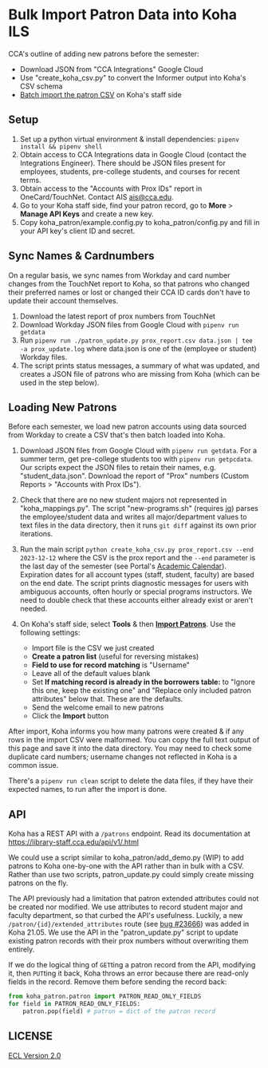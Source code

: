 # Bulk Import Patron Data into Koha ILS

CCA's outline of adding new patrons before the semester:

- Download JSON from "CCA Integrations" Google Cloud
- Use "create_koha_csv.py" to convert the Informer output into Koha's CSV schema
- [Batch import the patron CSV](https://library-staff.cca.edu/cgi-bin/koha/tools/import_borrowers.pl) on Koha's staff side

## Setup

1. Set up a python virtual environment & install dependencies: `pipenv install && pipenv shell`
1. Obtain access to CCA Integrations data in Google Cloud (contact the Integrations Engineer). There should be JSON files present for employees, students, pre-college students, and courses for recent terms.
1. Obtain access to the "Accounts with Prox IDs" report in OneCard/TouchNet. Contact AIS <ais@cca.edu>.
1. Go to your Koha staff side, find your patron record, go to **More** > **Manage API Keys** and create a new key.
1. Copy koha_patron/example.config.py to koha_patron/config.py and fill in your API key's client ID and secret.

## Sync Names & Cardnumbers

On a regular basis, we sync names from Workday and card number changes from the TouchNet report to Koha, so that patrons who changed their preferred names or lost or changed their CCA ID cards don't have to update their account themselves.

1. Download the latest report of prox numbers from TouchNet
1. Download Workday JSON files from Google Cloud with `pipenv run getdata`
1. Run `pipenv run ./patron_update.py prox_report.csv data.json | tee -a prox_update.log` where data.json is one of the (employee or student) Workday files.
1. The script prints status messages, a summary of what was updated, and creates a JSON file of patrons who are missing from Koha (which can be used in the step below).

## Loading New Patrons

Before each semester, we load new patron accounts using data sourced from Workday to create a CSV that's then batch loaded into Koha.

1. Download JSON files from Google Cloud with `pipenv run getdata`. For a summer term, get pre-college students too with `pipenv run getpcdata`. Our scripts expect the JSON files to retain their names, e.g. "student_data.json". Download the report of "Prox" numbers (Custom Reports > "Accounts with Prox IDs").

1. Check that there are no new student majors not represented in "koha_mappings.py". The script "new-programs.sh" (requires [jq](https://stedolan.github.io/jq/)) parses the employee/student data and writes all major/department values to text files in the data directory, then it runs `git diff` against its own prior iterations.

1. Run the main script `python create_koha_csv.py prox_report.csv --end 2023-12-12` where the CSV is the prox report and the `--end` parameter is the last day of the semester (see Portal's [Academic Calendar](https://portal.cca.edu/calendar)). Expiration dates for all account types (staff, student, faculty) are based on the end date. The script prints diagnostic messages for users with ambiguous accounts, often hourly or special programs instructors. We need to double check that these accounts either already exist or aren't needed.

1. On Koha's staff side, select **Tools** & then **[Import Patrons](https://library-staff.cca.edu/cgi-bin/koha/tools/import_borrowers.pl)**. Use the following settings:

    - Import file is the CSV we just created
    - **Create a patron list** (useful for reversing mistakes)
    - **Field to use for record matching** is "Username"
    - Leave all of the default values blank
    - Set **If matching record is already in the borrowers table:** to "Ignore this one, keep the existing one" and "Replace only included patron attributes" below that. These are the defaults.
    - Send the welcome email to new patrons
    - Click the **Import** button

After import, Koha informs you how many patrons were created & if any rows in the import CSV were malformed. You can copy the full text output of this page and save it into the data directory. You may need to check some duplicate card numbers; username changes not reflected in Koha is a common issue.

There's a `pipenv run clean` script to delete the data files, if they have their expected names, to run after the import is done.

## API

Koha has a REST API with a `/patrons` endpoint. Read its documentation at https://library-staff.cca.edu/api/v1/.html

We could use a script similar to koha_patron/add_demo.py (WIP) to add patrons to Koha one-by-one with the API rather than in bulk with a CSV. Rather than use two scripts, patron_update.py could simply create missing patrons on the fly.

The API previously had a limitation that patron extended attributes could not be created nor modified. We use attributes to record student major and faculty department, so that curbed the API's usefulness. Luckily, a new `/patron/{id}/extended_attributes` route (see [bug #23666](https://bugs.koha-community.org/bugzilla3/show_bug.cgi?id=23666)) was added in Koha 21.05. We use the API in the "patron_update.py" script to update existing patron records with their prox numbers without overwriting them entirely.

If we do the logical thing of `GET`ting a patron record from the API, modifying it, then `PUT`ting it back, Koha throws an error because there are read-only fields in the record. Remove them before sending the record back:

```py
from koha_patron.patron import PATRON_READ_ONLY_FIELDS
for field in PATRON_READ_ONLY_FIELDS:
    patron.pop(field) # patron = dict of the patron record
```

## LICENSE

[ECL Version 2.0](https://opensource.org/licenses/ECL-2.0)
